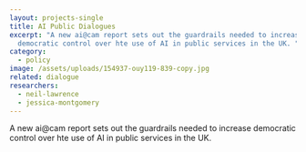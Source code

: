 ```yaml
---
layout: projects-single
title: AI Public Dialogues
excerpt: "A new ai@cam report sets out the guardrails needed to increase
  democratic control over hte use of AI in public services in the UK. "
category:
  - policy
image: /assets/uploads/154937-ouy119-839-copy.jpg
related: dialogue
researchers:
  - neil-lawrence
  - jessica-montgomery
---
```

A new ai@cam report sets out the guardrails needed to increase democratic control over hte use of AI in public services in the UK.